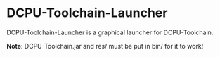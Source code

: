 DCPU-Toolchain-Launcher
=======================

DCPU-Toolchain-Launcher is a graphical launcher for DCPU-Toolchain.

**Note**: DCPU-Toolchain.jar and res/ must be put in bin/ for it to work!